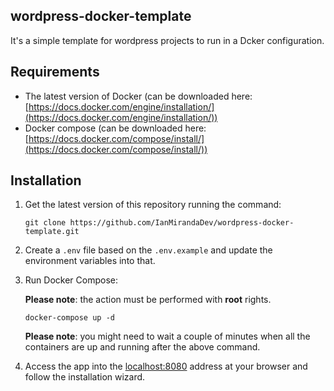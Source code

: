 ## wordpress-docker-template

It's a simple template for wordpress projects to run in a Dcker configuration.


## Requirements

* The latest version of Docker (can be downloaded here: [https://docs.docker.com/engine/installation/](https://docs.docker.com/engine/installation/))
* Docker compose (can be downloaded here: [https://docs.docker.com/compose/install/](https://docs.docker.com/compose/install/))


## Installation

1. Get the latest version of this repository running the command:

    ```
    git clone https://github.com/IanMirandaDev/wordpress-docker-template.git
    ```

2. Create a `.env` file based on the `.env.example` and update the environment variables into that. 

3. Run Docker Compose:

    **Please note**: the action must be performed with **root** rights.

    ```
    docker-compose up -d
    ```

    **Please note**: you might need to wait a couple of minutes when all the containers are up and running after the above command.

4. Access the app into the [localhost:8080](http://localhost:8080) address at your browser and follow the installation wizard.
